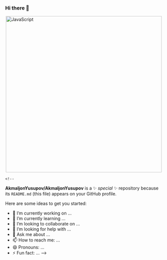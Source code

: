 ###  Hi there 👋
<div style="display: flex; align-items: center; justify-content: center">
      <img
        width="500"
        src="https://itproger.com/paid_courses/img/javascript_anim.gif"
        alt="JavaScript"
      />
    </div>
    
    <!--
**AkmaljonYusupov/AkmaljonYusupov** is a ✨ _special_ ✨ repository because its `README.md` (this file) appears on your GitHub profile.

Here are some ideas to get you started:

- 🔭 I’m currently working on ...
- 🌱 I’m currently learning ...
- 👯 I’m looking to collaborate on ...
- 🤔 I’m looking for help with ...
- 💬 Ask me about ...
- 📫 How to reach me: ...
- 😄 Pronouns: ...
- ⚡ Fun fact: ...
-->
